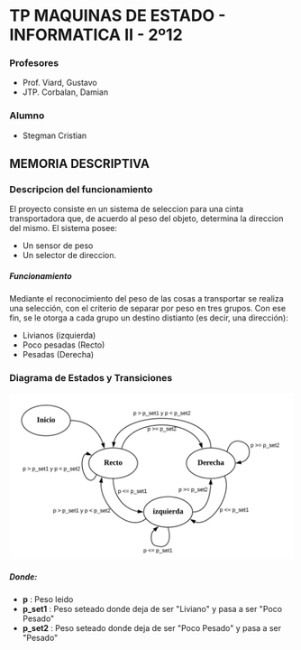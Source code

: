 # TP MAQUINAS DE ESTADO - INFORMATICA II - 2º12
### Profesores
- Prof. Viard, Gustavo
- JTP. Corbalan, Damian

### Alumno 
- Stegman Cristian

## MEMORIA DESCRIPTIVA
 
### Descripcion del funcionamiento
El proyecto consiste en un sistema de seleccion para una cinta transportadora que, de acuerdo al peso del objeto, determina la direccion del mismo.
El sistema posee:
- Un sensor de peso
- Un selector de direccion.

##### Funcionamiento
Mediante el reconocimiento del peso de las cosas a transportar se realiza una selección, con el criterio de separar por peso en tres grupos. Con ese fin, se le otorga a cada grupo un destino distianto (es decir, una dirección):
- Livianos (izquierda)
- Poco pesadas (Recto)
- Pesadas (Derecha)

### Diagrama de Estados y Transiciones

![alt text]( https://github.com/StegmanCristian/Cinta-Transportadora/blob/main/Recursos/diagrama%20de%20%20estados%20y%20transiciones%20.jpeg)

##### Donde:
- **p** : Peso leido
- **p_set1** : Peso seteado donde deja de ser "Liviano" y pasa a ser "Poco Pesado"
- **p_set2** : Peso seteado donde deja de ser "Poco Pesado" y pasa a ser "Pesado"

